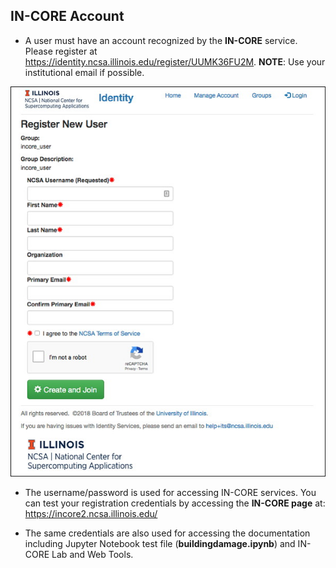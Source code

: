 ## IN-CORE Account

* A user must have an account recognized by the **IN-CORE** service. Please register at https://identity.ncsa.illinois.edu/register/UUMK36FU2M. 
**NOTE**: Use your institutional email if possible.

![IN-CORE login window](images/register.jpg)

* The username/password is used for accessing IN-CORE services. You can test your registration credentials by accessing 
the **IN-CORE page** at: <https://incore2.ncsa.illinois.edu/>

* The same credentials are also used for accessing the documentation including Jupyter Notebook test file (**buildingdamage.ipynb**) and IN-CORE Lab and Web Tools.

